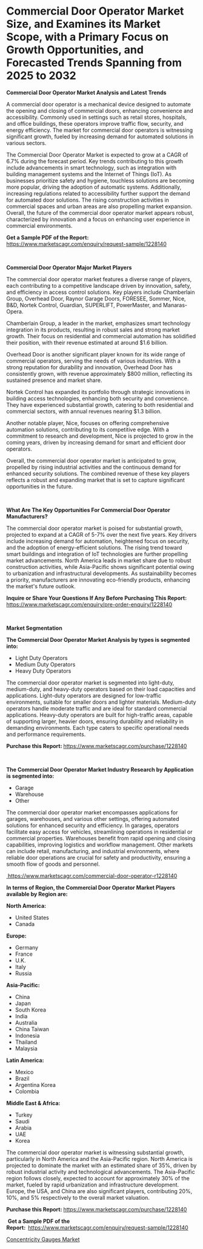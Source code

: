 <p><h1>Commercial Door Operator Market Size, and Examines its Market Scope, with a Primary Focus on Growth Opportunities, and Forecasted Trends Spanning from 2025 to 2032</h1></p><p><strong>Commercial Door Operator Market Analysis and Latest Trends</strong></p>
<p><p>A commercial door operator is a mechanical device designed to automate the opening and closing of commercial doors, enhancing convenience and accessibility. Commonly used in settings such as retail stores, hospitals, and office buildings, these operators improve traffic flow, security, and energy efficiency. The market for commercial door operators is witnessing significant growth, fueled by increasing demand for automated solutions in various sectors.</p><p>The Commercial Door Operator Market is expected to grow at a CAGR of 6.7% during the forecast period. Key trends contributing to this growth include advancements in smart technology, such as integration with building management systems and the Internet of Things (IoT). As businesses prioritize safety and hygiene, touchless solutions are becoming more popular, driving the adoption of automatic systems. Additionally, increasing regulations related to accessibility further support the demand for automated door solutions. The rising construction activities in commercial spaces and urban areas are also propelling market expansion. Overall, the future of the commercial door operator market appears robust, characterized by innovation and a focus on enhancing user experience in commercial environments.</p></p>
<p><strong>Get a Sample PDF of the Report:&nbsp;</strong> <a href="https://www.marketscagr.com/enquiry/request-sample/1228140?utm_campaign=1868&utm_medium=2&utm_source=Github&utm_content=ia&utm_term=09042025&utm_id=commercial-door-operator">https://www.marketscagr.com/enquiry/request-sample/1228140</a></p>
<p>&nbsp;</p>
<p><strong>Commercial Door Operator Major Market Players</strong></p>
<p><p>The commercial door operator market features a diverse range of players, each contributing to a competitive landscape driven by innovation, safety, and efficiency in access control solutions. Key players include Chamberlain Group, Overhead Door, Raynor Garage Doors, FORESEE, Sommer, Nice, B&D, Nortek Control, Guardian, SUPERLIFT, PowerMaster, and Manaras-Opera.</p><p>Chamberlain Group, a leader in the market, emphasizes smart technology integration in its products, resulting in robust sales and strong market growth. Their focus on residential and commercial automation has solidified their position, with their revenue estimated at around $1.6 billion.</p><p>Overhead Door is another significant player known for its wide range of commercial operators, serving the needs of various industries. With a strong reputation for durability and innovation, Overhead Door has consistently grown, with revenue approximately $800 million, reflecting its sustained presence and market share.</p><p>Nortek Control has expanded its portfolio through strategic innovations in building access technologies, enhancing both security and convenience. They have experienced substantial growth, catering to both residential and commercial sectors, with annual revenues nearing $1.3 billion.</p><p>Another notable player, Nice, focuses on offering comprehensive automation solutions, contributing to its competitive edge. With a commitment to research and development, Nice is projected to grow in the coming years, driven by increasing demand for smart and efficient door operators.</p><p>Overall, the commercial door operator market is anticipated to grow, propelled by rising industrial activities and the continuous demand for enhanced security solutions. The combined revenue of these key players reflects a robust and expanding market that is set to capture significant opportunities in the future.</p></p>
<p>&nbsp;</p>
<p><strong>What Are The Key Opportunities For Commercial Door Operator Manufacturers?</strong></p>
<p><p>The commercial door operator market is poised for substantial growth, projected to expand at a CAGR of 5-7% over the next five years. Key drivers include increasing demand for automation, heightened focus on security, and the adoption of energy-efficient solutions. The rising trend toward smart buildings and integration of IoT technologies are further propelling market advancements. North America leads in market share due to robust construction activities, while Asia-Pacific shows significant potential owing to urbanization and infrastructural developments. As sustainability becomes a priority, manufacturers are innovating eco-friendly products, enhancing the market's future outlook.</p></p>
<p><strong>Inquire or Share Your Questions If Any Before Purchasing This Report:</strong> <a href="https://www.marketscagr.com/enquiry/pre-order-enquiry/1228140?utm_campaign=1868&utm_medium=2&utm_source=Github&utm_content=ia&utm_term=09042025&utm_id=commercial-door-operator">https://www.marketscagr.com/enquiry/pre-order-enquiry/1228140</a></p>
<p>&nbsp;</p>
<p><strong>Market Segmentation</strong></p>
<p><strong>The Commercial Door Operator Market Analysis by types is segmented into:</strong></p>
<p><ul><li>Light Duty Operators</li><li>Medium Duty Operators</li><li>Heavy Duty Operators</li></ul></p>
<p><p>The commercial door operator market is segmented into light-duty, medium-duty, and heavy-duty operators based on their load capacities and applications. Light-duty operators are designed for low-traffic environments, suitable for smaller doors and lighter materials. Medium-duty operators handle moderate traffic and are ideal for standard commercial applications. Heavy-duty operators are built for high-traffic areas, capable of supporting larger, heavier doors, ensuring durability and reliability in demanding environments. Each type caters to specific operational needs and performance requirements.</p></p>
<p><strong>Purchase this Report:&nbsp;</strong><a href="https://www.marketscagr.com/purchase/1228140?utm_campaign=1868&utm_medium=2&utm_source=Github&utm_content=ia&utm_term=09042025&utm_id=commercial-door-operator">https://www.marketscagr.com/purchase/1228140</a></p>
<p>&nbsp;</p>
<p><strong>The Commercial Door Operator Market Industry Research by Application is segmented into:</strong></p>
<p><ul><li>Garage</li><li>Warehouse</li><li>Other</li></ul></p>
<p><p>The commercial door operator market encompasses applications for garages, warehouses, and various other settings, offering automated solutions for enhanced security and efficiency. In garages, operators facilitate easy access for vehicles, streamlining operations in residential or commercial properties. Warehouses benefit from rapid opening and closing capabilities, improving logistics and workflow management. Other markets can include retail, manufacturing, and industrial environments, where reliable door operations are crucial for safety and productivity, ensuring a smooth flow of goods and personnel.</p></p>
<p><a href="https://www.marketscagr.com/commercial-door-operator-r1228140?utm_campaign=1868&utm_medium=2&utm_source=Github&utm_content=ia&utm_term=09042025&utm_id=commercial-door-operator">&nbsp;https://www.marketscagr.com/commercial-door-operator-r1228140</a></p>
<p><strong>In terms of Region, the Commercial Door Operator Market Players available by Region are:</strong></p>
<p>
    <p> <strong> North America: </strong>
        <ul>
            <li>United States</li>
            <li>Canada</li>
        </ul>
        </p> 
    <p> <strong> Europe: </strong>
        <ul>
            <li>Germany</li>
            <li>France</li>
            <li>U.K.</li>
            <li>Italy</li>
            <li>Russia</li>
        </ul>
        </p> 
    <p> <strong> Asia-Pacific: </strong>
        <ul>
            <li>China</li>
            <li>Japan</li>
            <li>South Korea</li>
            <li>India</li>
            <li>Australia</li>
            <li>China Taiwan</li>
            <li>Indonesia</li>
            <li>Thailand</li>
            <li>Malaysia</li>
        </ul>
        </p> 
    <p> <strong> Latin America: </strong>
        <ul>
            <li>Mexico</li>
            <li>Brazil</li>
            <li>Argentina Korea</li>
            <li>Colombia</li>
        </ul>
        </p> 
    <p> <strong> Middle East & Africa: </strong>
        <ul>
            <li>Turkey</li>
            <li>Saudi</li>
            <li>Arabia</li>
            <li>UAE</li>
            <li>Korea</li>
        </ul>
    </p>
    </p>
<p><p>The commercial door operator market is witnessing substantial growth, particularly in North America and the Asia-Pacific region. North America is projected to dominate the market with an estimated share of 35%, driven by robust industrial activity and technological advancements. The Asia-Pacific region follows closely, expected to account for approximately 30% of the market, fueled by rapid urbanization and infrastructure development. Europe, the USA, and China are also significant players, contributing 20%, 10%, and 5% respectively to the overall market valuation.</p></p>
<p><strong>Purchase this Report: </strong><a href="https://www.marketscagr.com/purchase/1228140?utm_campaign=1868&utm_medium=2&utm_source=Github&utm_content=ia&utm_term=09042025&utm_id=commercial-door-operator">https://www.marketscagr.com/purchase/1228140</a></p>
<p>&nbsp;<strong>Get a Sample PDF of the Report:&nbsp;&nbsp;</strong><a href="https://www.marketscagr.com/enquiry/request-sample/1228140?utm_campaign=1868&utm_medium=2&utm_source=Github&utm_content=ia&utm_term=09042025&utm_id=commercial-door-operator">https://www.marketscagr.com/enquiry/request-sample/1228140</a></p>
<p><strong></strong></p>
<p><p><a href="https://github.com/NargisHussain75/Market-Research-Report-List-2/blob/main/concentricity-gauges-market.md?utm_campaign=1868&utm_medium=2&utm_source=Github&utm_content=ia&utm_term=09042025&utm_id=commercial-door-operator">Concentricity Gauges Market</a></p></p>